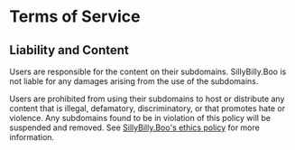 # Terms of Service

## Liability and Content
Users are responsible for the content on their subdomains. SillyBilly.Boo
is not liable for any damages arising from the use of the subdomains.

Users are prohibited from using their subdomains to host or distribute
any content that is illegal, defamatory, discriminatory, or that promotes 
hate or violence. Any subdomains found to be in violation of this policy
will be suspended and removed. See [SillyBilly.Boo's ethics policy]() for
more information.